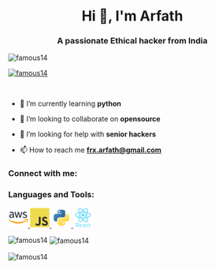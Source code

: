 <h1 align="center">Hi 👋, I'm Arfath</h1>
<h3 align="center">A passionate Ethical hacker from India</h3>

<p align="left"> <img src="https://komarev.com/ghpvc/?username=famous14&label=Profile%20views&color=0e75b6&style=flat" alt="famous14" /> </p>

<p align="left"> <a href="https://github.com/ryo-ma/github-profile-trophy"><img src="https://github-profile-trophy.vercel.app/?username=famous14" alt="famous14" /></a> </p>

<p align="left"> <a href="https://twitter.com/" target="blank"><img src="https://img.shields.io/twitter/follow/?logo=twitter&style=for-the-badge" alt="" /></a> </p>

- 🌱 I’m currently learning **python**

- 👯 I’m looking to collaborate on **opensource**

- 🤝 I’m looking for help with **senior hackers**

- 📫 How to reach me **frx.arfath@gmail.com**

<h3 align="left">Connect with me:</h3>
<p align="left">
</p>

<h3 align="left">Languages and Tools:</h3>
<p align="left"> <a href="https://aws.amazon.com" target="_blank" rel="noreferrer"> <img src="https://raw.githubusercontent.com/devicons/devicon/master/icons/amazonwebservices/amazonwebservices-original-wordmark.svg" alt="aws" width="40" height="40"/> </a> <a href="https://developer.mozilla.org/en-US/docs/Web/JavaScript" target="_blank" rel="noreferrer"> <img src="https://raw.githubusercontent.com/devicons/devicon/master/icons/javascript/javascript-original.svg" alt="javascript" width="40" height="40"/> </a> <a href="https://www.python.org" target="_blank" rel="noreferrer"> <img src="https://raw.githubusercontent.com/devicons/devicon/master/icons/python/python-original.svg" alt="python" width="40" height="40"/> </a> <a href="https://reactjs.org/" target="_blank" rel="noreferrer"> <img src="https://raw.githubusercontent.com/devicons/devicon/master/icons/react/react-original-wordmark.svg" alt="react" width="40" height="40"/> </a> </p>

<p><img align="left" src="https://github-readme-stats.vercel.app/api/top-langs?username=famous14&show_icons=true&locale=en&layout=compact" alt="famous14" /></p>

<p>&nbsp;<img align="center" src="https://github-readme-stats.vercel.app/api?username=famous14&show_icons=true&locale=en" alt="famous14" /></p>

<p><img align="center" src="https://github-readme-streak-stats.herokuapp.com/?user=famous14&" alt="famous14" /></p>
